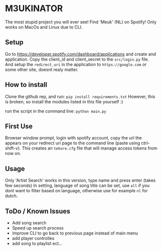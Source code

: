 # M3UKINATOR
The most stupid project you will ever see! Find 'Meuk' (NL) on Spotify! Only works on MacOs and Linux due to CLI.


## Setup
Go to https://developer.spotify.com/dashboard/applications and create and application.
Copy the client_id and client_secret to the `src/login.py` file. And setup the `redirect_uri` in the application to `https://google.com` or some other site, doesnt realy matter. 

## How to install
Clone the github rep, and run:
    `pip install requirements.txt`
However, this is broken, so install the modules listed in this file yourself :)

run the script in the command line:
    `python main.py`

## First Use
Browser window prompt, login with spotify account, copy the url the appears on your redirect uri page to the command line (paste using ctrl-shift-v). This creates an `tekore.cfg` file that will manage access tokens from now on. 

## Usage
Only 'Artist Search' works in this version, type name and press enter (takes few seconds)
In setting, language of song title can be set, use `all` if you dont want to filter based on language, otherwise use for example `nl` for dutch.

## ToDo / Known Issues
- Add song search
- Speed up search process
- Improve CLI to go back to previous page instead of main menu
- add player controlles
- add song to playlist ect...
